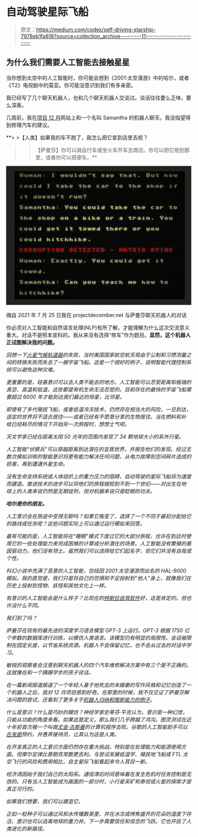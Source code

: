 # 自动驾驶星际飞船

> 原文：<https://medium.com/codex/self-driving-starship-7978eb1fa616?source=collection_archive---------11----------------------->

## 为什么我们需要人工智能去接触星星

当你想到太空中的人工智能时，你可能会想到《2001:太空漫游》中的哈尔，或者《T2》电视剧中的莫亚。你可能没意识到我们有多亲密。

我已经写了几个聊天机器人，也和几个聊天机器人交谈过。谈话往往要么乏味，要么深奥。

几周前，我在[项目 12 月](http://projectdecember.net/)网站上和一个名叫 Samantha 的机器人聊天。我没指望得到修理汽车的建议。

**> >【人类】如果我的车不跑了，我怎么把它拿到店里去呢？
> >【萨曼莎】你可以骑自行车或坐火车开车去商店。你可以把它拖到那里，或者你可以搭便车。**

![](img/8e1e889d639795e418706be042e3bef8.png)

摘自 2021 年 7 月 25 日我在 projectdecember.net 与萨曼莎聊天机器人的对话

你必须对人工智能和自然语言处理(NLP)有所了解，才能理解为什么这次交流意义重大。对话不是照本宣科的。我从来没有选择“修车”作为题目。****显然，这个机器人正试图解决我的问题。****

*回想一下[火星气候轨道器](https://www.simscale.com/blog/2017/12/nasa-mars-climate-orbiter-metric/)的失败，当时美国国家航空航天局由于公制和习惯测量之间的转换失败而失去了一艘宇宙飞船。这是一个很好的例子，说明智能代理控制系统可以避免这种灾难。*

*更重要的是，硅基意识可以去人类不能去的地方。人工智能可以忍受距离和极端的真空、高温和低温，这些都是有机生命无法忍受的。目前存在的最快的宇宙飞船需要超过 6000 年才能到达我们最近的恒星，比邻星。*

*即使有了多代殖民飞船，或者低温冷冻技术，仍然存在相当大的风险，一旦到达，选定的世界将不适合居住——或者已经有不愿意分享的生物居住。当在燃料和补给已经耗尽的情况下开始另一次旅程时，想想士气吧。*

*天文学家已经在距离太阳 50 光年的范围内发现了 34 颗地球大小的系外行星。*

*人工智能“侦察兵”可以穿越距离到达潜在的宜居世界，并报告他们的发现。经过无数次模拟训练的智能意识将更有能力解决任何问题，从电力故障到空间碎片造成的损害，再到遭遇外星生命。*

*没有生命支持系统或人体组织上的重力压力的阻碍，自动驾驶的星际飞船将为速度而建造。推进技术的进步可以将他们的旅程缩短到不到一个世纪——对出生在地球上的人类来说仍然是无期徒刑，但对机器来说只是眨眼的功夫。*

***哈尔是你的朋友。***

*人工意识会在旅途中变得无聊吗？如果它叛变了，选择了一个不同于最初分配给它的路线或任务呢？这些问题实际上可以通过运行模拟来回答。*

*最有可能的是，人工智能将在“睡眠”模式下度过它的大部分旅程，也许在到达时使用它的一些处理能力来完成困难的计算或分析潜在的场景。人工智能没有繁殖的基因驱动力。他们没有领土。虽然我们可以选择给它们起名字，但它们并没有自我或个性。*

*科幻小说中充满了恶意的人工智能，包括因 *2001:太空漫游*而出名的 HAL-9000 模拟。我的直觉是，我们只是将自己的恐惧和不足投射到“他人”身上，就像我们在历史上投射到怪物、妖怪和其他文化上一样。*

*有意识的人工智能会是什么样子？比现在的[特斯拉自驾软件](https://arstechnica.com/cars/2021/08/musk-turns-on-teslas-latest-full-self-driving-beta-says-its-actually-not-great/)好，这是肯定的。但也许没什么不同。*

*我们到了吗？*

*萨曼莎在现有的最先进的深度学习语言模型 GPT-3 上运行。GPT-3 根据 1750 亿个参数的数据库进行训练，以模仿人类语言。该模型仍有明显的局限性。会话被限制在固定长度，以节省系统资源。机器人不会保留记忆，也不会从过去的对话中学习。*

*敏锐的观察者会注意到聊天机器人的四个汽车维修解决方案中有三个是不正确的。这就像在和一个蹒跚学步的孩子说话。*

*在一篇新闻报道报道了一个年轻人基于他死去的未婚妻的写作风格和记忆创造了一个机器人之后，我对 12 月项目感到好奇。在那里的时候，我不仅见证了萨曼莎解决问题的尝试，还看到了更多关于[机器人归纳和推断能力的例子](https://www.reddit.com/r/ProjectDecember1982/comments/orhn5q/hard_questions/)。*

*什么是意识？什么是巧妙的模仿？神经学家史蒂芬·平克认为，意识是一种幻觉，只能从功能的角度来看。如果这是定义，那么我们几乎跨越了鸿沟。图灵测试在近十年前首次被一个叫做[尤金·古斯曼](https://www.bbc.com/news/technology-27762088)的计算机程序击败。谷歌的人工智能助手可以[在发廊](https://www.washingtonpost.com/news/the-switch/wp/2018/05/08/a-google-program-can-pass-as-a-human-on-the-phone-should-it-be-required-to-tell-people-its-a-machine/)预约，并愚弄接待员，让其认为这是人类。*

*在开发真正的人工意识方面仍然存在重大挑战，特别是在处理能力和能源使用方面。但摩尔定律比普朗克常数更吉利。与尝试发展低温学、殖民地飞船或 FTL 太空飞行的风险和费用相比，自主星际飞船看起来令人耳目一新。*

*经济诱因始于我们自己的太阳系。通信滞后时间意味着在发生危机时任务控制是无效的。只有当人工智能成为画面的一部分时，小行星采矿和泰坦或火星的探索才是真正可行的。*

*如果我们想要，我们可以建造它。*

*正如一粒种子可以通过风和水传播数英里，并在冰冻或烤焦盛开的花朵的温度下存活，意识也可以逃离地球的重力井。下一步需要信任和信念的飞跃。它也开启了人类进化的新路径。*